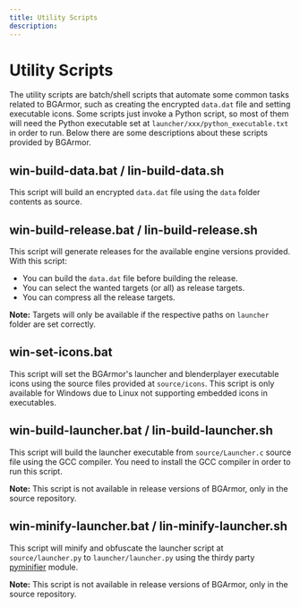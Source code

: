 ```yaml
---
title: Utility Scripts
description: 
---
```


# Utility Scripts
The utility scripts are batch/shell scripts that automate some common tasks related to 
BGArmor, such as creating the encrypted `data.dat` file and setting executable icons. 
Some scripts just invoke a Python script, so most of them will need the Python executable 
set at `launcher/xxx/python_executable.txt` in order to run. Below there are some descriptions 
about these scripts provided by BGArmor.

## win-build-data.bat / lin-build-data.sh
This script will build an encrypted `data.dat` file using the `data` folder contents as source.

## win-build-release.bat / lin-build-release.sh
This script will generate releases for the available engine versions provided. With this script:
- You can build the `data.dat` file before building the release.
- You can select the wanted targets (or all) as release targets.
- You can compress all the release targets.

**Note:** Targets will only be available if the respective paths on `launcher` folder are set correctly.

## win-set-icons.bat
This script will set the BGArmor's launcher and blenderplayer executable icons using the 
source files provided at `source/icons`. This script is only available for Windows due to 
Linux not supporting embedded icons in executables.

## win-build-launcher.bat / lin-build-launcher.sh
This script will build the launcher executable from `source/Launcher.c` source file using 
the GCC compiler. You need to install the GCC compiler in order to run this script.

**Note:** This script is not available in release versions of BGArmor, only in the source repository.

## win-minify-launcher.bat / lin-minify-launcher.sh
This script will minify and obfuscate the launcher script at `source/launcher.py` to 
`launcher/launcher.py` using the thirdy party [pyminifier](https://pypi.org/project/pyminifier/) module.

**Note:** This script is not available in release versions of BGArmor, only in the source repository.